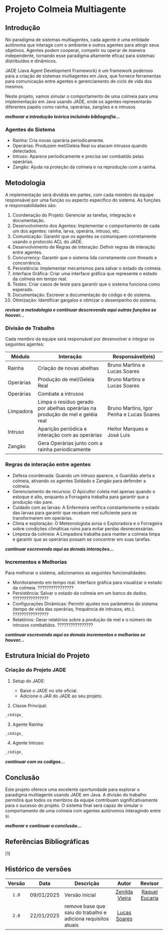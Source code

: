 # Projeto Colmeia Multiagente

## Introdução

No paradigma de sistemas multiagentes, cada agente é uma entidade autônoma que interage com o ambiente e outros agentes para atingir seus objetivos. Agentes podem cooperar, competir ou operar de maneira independente, tornando esse paradigma altamente eficaz para sistemas distribuídos e dinâmicos.

JADE (Java Agent Development Framework) é um framework poderoso para a criação de sistemas multiagentes em Java, que fornece ferramentas para comunicação entre agentes e gerenciamento de ciclo de vida dos mesmos.

Neste projeto, vamos simular o comportamento de uma colmeia para uma implementação em Java usando JADE, onde os agentes representarão diferentes papéis como rainha, operárias, zangões e  e intrusos.

**_melhorar a introdução teórica incluindo bibliografia..._**

### Agentes do Sistema

* Rainha: Cria novas operária periodicamente.
* Operárias: Produzem mel/Geleia Real ou atacam intrusos quando detectados.
* Intruso: Aparece periodicamente e precisa ser combatido pelas operárias.
* Zangão: Ajuda na proteção da colmeia e na reprodução com a rainha.

## Metodologia

A implementação será dividida em partes, com cada membro da equipe responsável por uma função ou aspecto específico do sistema. As funções e responsabilidades são:

1. Coordenação do Projeto: Gerenciar as tarefas, integração e documentação.
2. Desenvolvimento dos Agentes: Implementar o comportamento de cada um dos agentes: rainha, larva, operária, intruso, etc.
3. Comunicação: Garantir que os agentes se comuniquem corretamente usando o protocolo ACL do JADE.
4. Desenvolvimento de Regras de Interação: Definir regras de interação entre agentes.
5. Concurrency: Garantir que o sistema lida corretamente com threads e concorrência.
6. Persistência: Implementar mecanismos para salvar o estado da colmeia.
7.  Interface Gráfica: Criar uma interface gráfica que represente o estado da colmeia em tempo real.
8.  Testes: Criar casos de teste para garantir que o sistema funciona como esperado.
9.  Documentação: Escrever a documentação do código e do sistema.
10. Otimização: Identificar gargalos e otimizar o desempenho do sistema.
    
**_revisar a metodologia e continuar descrevendo aqui outras funções se houver..._**

### Divisão de Trabalho

Cada membro da equipe será responsável por desenvolver e integrar os seguintes agentes:

| Módulo    | Interação                                       | Responsável(eis) |
| --------- | ----------------------------------------------- | ---------------- |
| Rainha    | Criação de novas abelhas | Bruno Martins e Lucas Soares |
| Operárias | Produção de mel/Geleia Real | Bruno Martins e Lucas Soares |
| Operárias | Combate a intrusos |  |
| Limpadora | Limpa o resíduo gerado por abelhas operárias na produção de mel e geléia real | Bruno Martins, Igor Penha e Lucas Soares |
| Intruso   | Aparição periódica e interação com as operárias | Heitor Marques e José Luis |
| Zangão    | Gera Operárias junto com a rainha periodicamente |  |


### Regras de interação entre agentes

* Defesa coordenada: Quando um intruso aparece, o Guardião alerta a colmeia, ativando os agentes Soldado e Zangão para defender a colmeia.
* Gerenciamento de recursos: O Apicultor coleta mel apenas quando o estoque é alto, enquanto a Forrageira trabalha para garantir que a produção não pare.
* Cuidado com as larvas: A Enfermeira verifica constantemente o estado das larvas para garantir que recebam mel suficiente para se transformarem em operárias.
* Clima e exploração: O Meteorologista avisa o Exploradora e o Forrageira sobre condições climáticas ruins para evitar perdas desnecessárias.
* Limpeza da colmeia: A Limpadora trabalha para manter a colmeia limpa e garantir que as operárias possam se concentrar em suas tarefas.


**_continuar escrevendo aqui as demais interações..._**

### Incrementos e Melhorias

Para melhorar o sistema, adicionamos as seguintes funcionalidades:

* Monitoramento em tempo real: Interface gráfica para visualizar o estado da colmeia. ????????????????
* Persistência: Salvar o estado da colmeia em um banco de dados. ????????????????
* Configurações Dinâmicas: Permitir ajustes nos parâmetros do sistema (tempo de vida das operárias, frequência de intrusos, etc.). ????????????????
* Relatórios: Gerar relatórios sobre a produção de mel e o número de intrusos combatidos. ????????????????

**_continuar escrevendo aqui os demais incrementos e melhorias se houver..._**

## Estrutura Inicial do Projeto

### Criação do Projeto JADE

1. Setup do JADE:
    * Baixe o JADE no site oficial.
    * Adicione o JAR do JADE ao seu projeto.

2. Classe Principal:

```java
_código_
```

3. Agente Rainha:

```java
_código_
```

4. Agente Intruso:

```java
_código_
```

**_continuar com os codigos..._**


## Conclusão

Este projeto oferece uma excelente oportunidade para explorar o paradigma multiagente usando JADE em Java. A divisão do trabalho permitirá que todos os membros da equipe contribuam significativamente para o sucesso do projeto. O sistema final será capaz de simular o comportamento de uma colmeia com agentes autônomos interagindo entre si.

**_melhorar e continuar a conclusão..._**

## Referências Bibliográficas

[1]   


## Histórico de versões

| Versão | Data       | Descrição      |                       Autor                        |                      Revisor                       |
| :----: | ---------- | -------------- | :------------------------------------------------: | :------------------------------------------------: |
| `1.0`  | 09/01/2025 | Versão inicial | [Zenilda Vieira](https://github.com/zenildavieira) | [Raquel Eucaria](https://github.com/raqueleucaria) |
| `2.0`  | 22/01/2025 | remove base que saiu do trabalho e adiciona requisitos atuais | [Lucas Soares](https://github.com/lucasfs1007) | |
